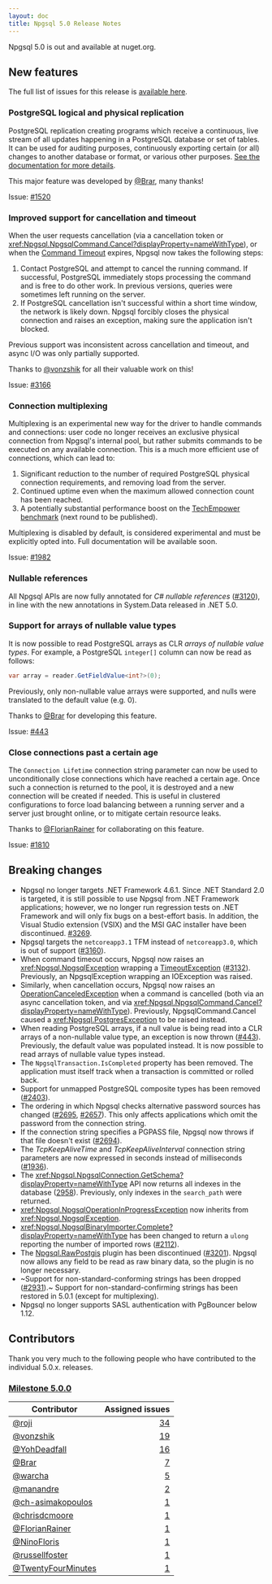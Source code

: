 ```yaml
---
layout: doc
title: Npgsql 5.0 Release Notes
---
```

Npgsql 5.0 is out and available at nuget.org.

## New features

The full list of issues for this release is [available here](https://github.com/npgsql/efcore.pg/milestone/24?closed=1).

### PostgreSQL logical and physical replication

PostgreSQL replication creating programs which receive a continuous, live stream of all updates happening in a PostgreSQL database or set of tables. It can be used for auditing purposes, continuously exporting certain (or all) changes to another database or format, or various other purposes. [See the documentation for more details](../replication.md).

This major feature was developed by [@Brar](https://github.com/Brar), many thanks!

Issue: [#1520](https://github.com/npgsql/npgsql/issues/1520)

### Improved support for cancellation and timeout

When the user requests cancellation (via a cancellation token or <xref:Npgsql.NpgsqlCommand.Cancel?displayProperty=nameWithType>), or when the [Command Timeout](http://www.npgsql.org/doc/connection-string-parameters.html#timeouts-and-keepalive) expires, Npgsql now takes the following steps:

1. Contact PostgreSQL and attempt to cancel the running command. If successful, PostgreSQL immediately stops processing the command and is free to do other work. In previous versions, queries were sometimes left running on the server.
2. If PostgreSQL cancellation isn't successful within a short time window, the network is likely down. Npgsql forcibly closes the physical connection and raises an exception, making sure the application isn't blocked.

Previous support was inconsistent across cancellation and timeout, and async I/O was only partially supported.

Thanks to [@vonzshik](https://github.com/vonzshik) for all their valuable work on this!

Issue: [#3166](https://github.com/npgsql/npgsql/issues/3166)

### Connection multiplexing

Multiplexing is an experimental new way for the driver to handle commands and connections: user code no longer receives an exclusive physical connection from Npgsql's internal pool, but rather submits commands to be executed on any available connection. This is a much more efficient use of connections, which can lead to:

1. Significant reduction to the number of required PostgreSQL physical connection requirements, and removing load from the server.
2. Continued uptime even when the maximum allowed connection count has been reached.
3. A potentially substantial performance boost on the [TechEmpower benchmark](https://www.techempower.com/benchmarks/) (next round to be published).

Multiplexing is disabled by default, is considered experimental and must be explicitly opted into. Full documentation will be available soon.

Issue: [#1982](https://github.com/npgsql/npgsql/issues/1982)

### Nullable references

All Npgsql APIs are now fully annotated for *C# nullable references* ([#3120](https://github.com/npgsql/npgsql/issues/3120)), in line with the new annotations in System.Data released in .NET 5.0.

### Support for arrays of nullable value types

It is now possible to read PostgreSQL arrays as CLR *arrays of nullable value types*. For example, a PostgreSQL `integer[]` column can now be read as follows:

```c#
var array = reader.GetFieldValue<int?>(0);
```

Previously, only non-nullable value arrays were supported, and nulls were translated to the default value (e.g. 0).

Thanks to [@Brar](https://github.com/Brar) for developing this feature.

Issue: [#443](https://github.com/npgsql/npgsql/issues/443)

### Close connections past a certain age

The `Connection Lifetime` connection string parameter can now be used to unconditionally close connections which have reached a certain age. Once such a connection is returned to the pool, it is destroyed and a new connection will be created if needed. This is useful in clustered configurations to force load balancing between a running server and a server just brought online, or to mitigate certain resource leaks.

Thanks to [@FlorianRainer](https://github.com/FlorianRainer) for collaborating on this feature.

Issue: [#1810](https://github.com/npgsql/npgsql/issues/1810)

## Breaking changes

* Npgsql no longer targets .NET Framework 4.6.1. Since .NET Standard 2.0 is targeted, it is still possible to use Npgsql from .NET Framework applications; however, we no longer run regression tests on .NET Framework and will only fix bugs on a best-effort basis. In addition, the Visual Studio extension (VSIX) and the MSI GAC installer have been discontinued. [#3269](https://github.com/npgsql/npgsql/issues/3269).
* Npgsql targets the `netcoreapp3.1` TFM instead of `netcoreapp3.0`, which is out of support ([#3160](https://github.com/npgsql/npgsql/issues/3160)).
* When command timeout occurs, Npgsql now raises an <xref:Npgsql.NpgsqlException> wrapping a [TimeoutException](https://docs.microsoft.com/dotnet/api/system.timeoutexception) ([#3132](https://github.com/npgsql/npgsql/issues/3132)). Previously, an NpgsqlException wrapping an IOException was raised.
* Similarly, when cancellation occurs, Npgsql now raises an [OperationCanceledException](https://docs.microsoft.com/dotnet/api/system.operationcanceledexception) when a command is cancelled (both via an async cancellation token, and via <xref:Npgsql.NpgsqlCommand.Cancel?displayProperty=nameWithType>). Previously, NpgsqlCommand.Cancel caused a <xref:Npgsql.PostgresException> to be raised instead.
* When reading PostgreSQL arrays, if a null value is being read into a CLR arrays of a non-nullable value type, an exception is now thrown ([#443](https://github.com/npgsql/npgsql/issues/443)). Previously, the default value was populated instead. It is now possible to read arrays of nullable value types instead.
* The `NpgsqlTransaction.IsCompleted` property has been removed. The application must itself track when a transaction is committed or rolled back.
* Support for unmapped PostgreSQL composite types has been removed ([#2403](https://github.com/npgsql/npgsql/issues/2403)).
* The ordering in which Npgsql checks alternative password sources has changed ([#2695](https://github.com/npgsql/npgsql/issues/2695), [#2657](https://github.com/npgsql/npgsql/pull/2657)). This only affects applications which omit the password from the connection string.
* If the connection string specifies a PGPASS file, Npgsql now throws if that file doesn't exist ([#2694](https://github.com/npgsql/npgsql/issues/2694)).
* The *TcpKeepAliveTime* and *TcpKeepAliveInterval* connection string parameters are now expressed in seconds instead of milliseconds ([#1936](https://github.com/npgsql/npgsql/issues/1936)).
* The <xref:Npgsql.NpgsqlConnection.GetSchema?displayProperty=nameWithType> API now returns all indexes in the database ([2958](https://github.com/npgsql/npgsql/issues/2958)). Previously, only indexes in the `search_path` were returned.
* <xref:Npgsql.NpgsqlOperationInProgressException> now inherits from <xref:Npgsql.NpgsqlException>.
* <xref:Npgsql.NpgsqlBinaryImporter.Complete?displayProperty=nameWithType> has been changed to return a `ulong` reporting the number of imported rows ([#2112](https://github.com/npgsql/npgsql/issues/2112)).
* The [Npgsql.RawPostgis](https://www.nuget.org/packages/Npgsql.RawPostgis/) plugin has been discontinued ([#3201](https://github.com/npgsql/npgsql/issues/3201)). Npgsql now allows any field to be read as raw binary data, so the plugin is no longer necessary.
* ~Support for non-standard-conforming strings has been dropped ([#2931](https://github.com/npgsql/npgsql/issues/2931)).~ Support for non-standard-confirming strings has been restored in 5.0.1 (except for multiplexing).
* Npgsql no longer supports SASL authentication with PgBouncer below 1.12.

## Contributors

Thank you very much to the following people who have contributed to the individual 5.0.x. releases.

### [Milestone 5.0.0](https://github.com/npgsql/npgsql/issues?q=is%3Aissue+milestone%3A5.0.0)

| Contributor                                                                        | Assigned issues                                                                                                         |
| ---------------------------------------------------------------------------------- | -----------------------------------------------------------------------------------------------------------------------:|
| [@roji](https://github.com/roji)                                                   |                [34](https://github.com/npgsql/npgsql/issues?q=is%3Aissue+milestone%3A5.0.0+is%3Aclosed+assignee%3Aroji) |
| [@vonzshik](https://github.com/vonzshik)                                           |            [19](https://github.com/npgsql/npgsql/issues?q=is%3Aissue+milestone%3A5.0.0+is%3Aclosed+assignee%3Avonzshik) |
| [@YohDeadfall](https://github.com/YohDeadfall)                                     |         [16](https://github.com/npgsql/npgsql/issues?q=is%3Aissue+milestone%3A5.0.0+is%3Aclosed+assignee%3AYohDeadfall) |
| [@Brar](https://github.com/Brar)                                                   |                 [7](https://github.com/npgsql/npgsql/issues?q=is%3Aissue+milestone%3A5.0.0+is%3Aclosed+assignee%3ABrar) |
| [@warcha](https://github.com/warcha)                                               |               [5](https://github.com/npgsql/npgsql/issues?q=is%3Aissue+milestone%3A5.0.0+is%3Aclosed+assignee%3Awarcha) |
| [@manandre](https://github.com/manandre)                                           |             [2](https://github.com/npgsql/npgsql/issues?q=is%3Aissue+milestone%3A5.0.0+is%3Aclosed+assignee%3Amanandre) |
| [@ch-asimakopoulos](https://github.com/ch-asimakopoulos)                           |     [1](https://github.com/npgsql/npgsql/issues?q=is%3Aissue+milestone%3A5.0.0+is%3Aclosed+assignee%3Ach-asimakopoulos) |
| [@chrisdcmoore](https://github.com/chrisdcmoore)                                   |         [1](https://github.com/npgsql/npgsql/issues?q=is%3Aissue+milestone%3A5.0.0+is%3Aclosed+assignee%3Achrisdcmoore) |
| [@FlorianRainer](https://github.com/FlorianRainer)                                 |        [1](https://github.com/npgsql/npgsql/issues?q=is%3Aissue+milestone%3A5.0.0+is%3Aclosed+assignee%3AFlorianRainer) |
| [@NinoFloris](https://github.com/NinoFloris)                                       |           [1](https://github.com/npgsql/npgsql/issues?q=is%3Aissue+milestone%3A5.0.0+is%3Aclosed+assignee%3ANinoFloris) |
| [@russellfoster](https://github.com/russellfoster)                                 |        [1](https://github.com/npgsql/npgsql/issues?q=is%3Aissue+milestone%3A5.0.0+is%3Aclosed+assignee%3Arussellfoster) |
| [@TwentyFourMinutes](https://github.com/TwentyFourMinutes)                         |    [1](https://github.com/npgsql/npgsql/issues?q=is%3Aissue+milestone%3A5.0.0+is%3Aclosed+assignee%3ATwentyFourMinutes) |
